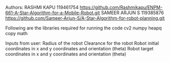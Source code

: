 Authors: RASHMI KAPU         119461754          https://github.com/Rashmikapu/ENPM-661-A-Star-Algorithm-for-a-Mobile-Robot.git
         SAMEER ARJUN S      119385876          https://github.com/Sameer-Arjun-S/A-Star-Algorithm-for-robot-planning.git 


Following are the libraries required for running the code
cv2
numpy
heapq
copy
math


Inputs from user:
Radius of the robot
Clearance for the robot
Robot initial coordinates in x and y coordinates and orientation (theta)
Robot target coordinates in x and y coordinates and orientation (theta)

